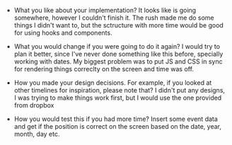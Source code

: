 - What you like about your implementation?
  It looks like is going somewhere, however I couldn't finish it. The rush made me do some things I didn't want to, but the sctructure with more time would be good for using hooks and components.

- What you would change if you were going to do it again?
  I would try to plan it better, since I've never done something like this before, specially working with dates. My biggest problem was to put JS and CSS in sync for rendering things correclty on the screen and time was off.

- How you made your design decisions. For example, if you looked at other timelines for inspiration, please note that?
  I didn't put any designs, I was trying to make things work first, but I would use the one provided from dropbox

- How you would test this if you had more time?
  Insert some event data and get if the position is correct on the screen based on the date, year, month, day etc.
